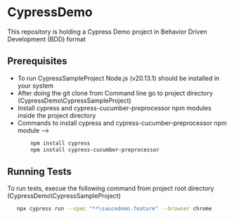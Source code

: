 # CypressDemo
This repository is holding a Cypress Demo project in Behavior Driven Development (BDD) format

## Prerequisites

 - To run CypressSampleProject Node.js (v20.13.1) should be installed in your system
 - After doing the git clone from Command line go to project directory (CypressDemo\CypressSampleProject)
 - Install cypress and cypress-cucumber-preprocessor npm modules inside the project directory
 - Commands to install cypress and cypress-cucumber-preprocessor npm module -->
	```bash
		npm install cypress
		npm install cypress-cucumber-preprocessor
    ```

##	Running Tests

  To run tests, execue the following command from project root directory (CypressDemo\CypressSampleProject)
```bash
   npx cypress run --spec "**\saucedemo.feature" --browser chrome
```	